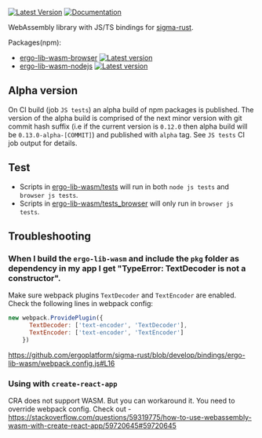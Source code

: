 [![Latest Version](https://img.shields.io/crates/v/ergo-lib-wasm.svg)](https://crates.io/crates/ergo-lib-wasm)
[![Documentation](https://docs.rs/ergo-lib-wasm/badge.svg)](https://docs.rs/crate/ergo-lib-wasm)



WebAssembly library with JS/TS bindings for [sigma-rust](https://github.com/ergoplatform/sigma-rust).

Packages(npm):

- [ergo-lib-wasm-browser](https://www.npmjs.com/package/ergo-lib-wasm-browser) [![Latest version](https://img.shields.io/npm/v/ergo-lib-wasm-browser)](https://www.npmjs.com/package/ergo-lib-wasm-browser)
- [ergo-lib-wasm-nodejs](https://www.npmjs.com/package/ergo-lib-wasm-nodejs) [![Latest version](https://img.shields.io/npm/v/ergo-lib-wasm-nodejs)](https://www.npmjs.com/package/ergo-lib-wasm-nodejs)

## Alpha version
On CI build (job `JS tests`) an alpha build of npm packages is published. The version of the alpha build is comprised of the next minor version with git commit hash suffix (i.e if the current version is `0.12.0` then alpha build will be `0.13.0-alpha-[COMMIT]`) and published with `alpha` tag. See `JS tests` CI job output for details. 

## Test
- Scripts in [ergo-lib-wasm/tests](https://github.com/hanbu97/sigma-rust/tree/develop/bindings/ergo-lib-wasm/tests) will run in both `node js tests` and `browser js tests`.
- Scripts in [ergo-lib-wasm/tests_browser](https://github.com/hanbu97/sigma-rust/tree/develop/bindings/ergo-lib-wasm/tests_browser) will only run in `browser js tests`.

## Troubleshooting
### When I build the `ergo-lib-wasm` and include the `pkg` folder as dependency in my app I get "TypeError: TextDecoder is not a constructor".

Make sure webpack plugins `TextDecoder` and `TextEncoder` are enabled. Check the following lines in webpack config:

``` javascript
new webpack.ProvidePlugin({
      TextDecoder: ['text-encoder', 'TextDecoder'],
      TextEncoder: ['text-encoder', 'TextEncoder']
    })
```

https://github.com/ergoplatform/sigma-rust/blob/develop/bindings/ergo-lib-wasm/webpack.config.js#L16

### Using with `create-react-app`
CRA does not support WASM. But you can workaround it. You need to override webpack config. Check out -
https://stackoverflow.com/questions/59319775/how-to-use-webassembly-wasm-with-create-react-app/59720645#59720645





